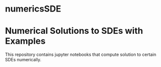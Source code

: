 # numericsSDE
# Numerical Solutions to SDEs with Examples

This repository contains jupyter notebooks that compute solution to certain SDEs numerically.
